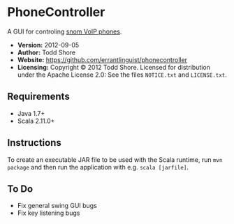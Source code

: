 PhoneController
================================================================================
A GUI for controling [snom VoIP phones](http://www.snom.com/).

* **Version:** 2012-09-05
* **Author:** Todd Shore
* **Website:** https://github.com/errantlinguist/phonecontroller
* **Licensing:** Copyright &copy; 2012 Todd Shore. Licensed for distribution under the Apache License 2.0: See the files `NOTICE.txt` and `LICENSE.txt`.

Requirements
--------------------------------------------------------------------------------
* Java 1.7+
* Scala 2.11.0+

Instructions
--------------------------------------------------------------------------------
To create an executable JAR file to be used with the Scala runtime, run `mvn package` and then run the application with e.g. `scala [jarfile]`.

To Do
--------------------------------------------------------------------------------
* Fix general swing GUI bugs
* Fix key listening bugs

